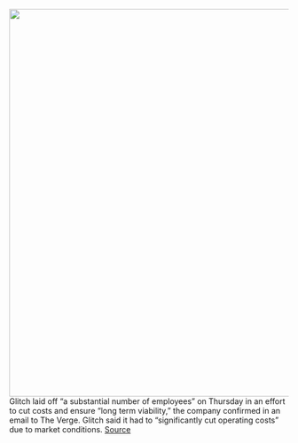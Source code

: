 <img src='https://cdn.vox-cdn.com/thumbor/yN2J74gB7O3nSDMAxVg2rCqS51w=/0x0:2466x1796/1200x800/filters:focal(948x326:1342x720)/cdn.vox-cdn.com/uploads/chorus_image/image/66834648/glitch.5.0.jpg' width='700px' /><br/>
Glitch laid off “a substantial number of employees” on Thursday in an effort to cut costs and ensure “long term viability,” the company confirmed in an email to The Verge. Glitch said it had to “significantly cut operating costs” due to market conditions.
<a href='https://www.theverge.com/2020/5/22/21268007/glitch-layoffs-substantial-number-coding-platform-union'> Source <a/>